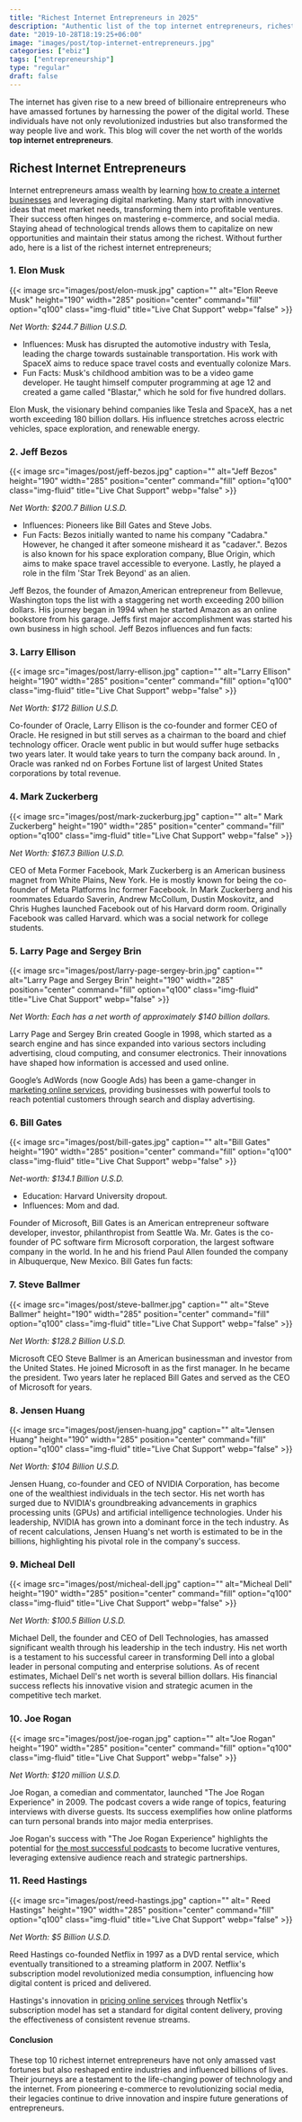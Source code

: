 ```yaml
---
title: "Richest Internet Entrepreneurs in 2025"
description: "Authentic list of the top internet entrepreneurs, richest innovators, and online billionaires—net worth, impact, and fun facts behind their success."
date: "2019-10-28T18:19:25+06:00"
image: "images/post/top-internet-entrepreneurs.jpg"
categories: ["ebiz"]
tags: ["entrepreneurship"]
type: "regular"
draft: false
---
```


The internet has given rise to a new breed of billionaire entrepreneurs who have amassed fortunes by harnessing the power of the digital world. These individuals have not only revolutionized industries but also transformed the way people live and work. This blog will cover the net worth of the worlds **top internet entrepreneurs**.

## Richest Internet Entrepreneurs

Internet entrepreneurs amass wealth by learning [how to create a internet businesses](/blog/how-to-start-an-online-business/) and leveraging digital marketing. Many start with innovative ideas that meet market needs, transforming them into profitable ventures. Their success often hinges on mastering e-commerce, and social media. Staying ahead of technological trends allows them to capitalize on new opportunities and maintain their status among the richest. Without further ado, here is a list of the richest internet entrepreneurs;

### 1. Elon Musk

{{< image src="images/post/elon-musk.jpg" caption="" alt="Elon Reeve Musk" height="190" width="285" position="center" command="fill" option="q100" class="img-fluid" title="Live Chat Support" webp="false" >}}

_Net Worth: $244.7 Billion U.S.D._

- Influences: Musk has disrupted the automotive industry with Tesla, leading the charge towards sustainable transportation. His work with SpaceX aims to reduce space travel costs and eventually colonize Mars.
- Fun Facts: Musk's childhood ambition was to be a video game developer. He taught himself computer programming at age 12 and created a game called "Blastar," which he sold for five hundred dollars.

Elon Musk, the visionary behind companies like Tesla and SpaceX, has a net worth exceeding 180 billion dollars. His influence stretches across electric vehicles, space exploration, and renewable energy.

### 2. Jeff Bezos

{{< image src="images/post/jeff-bezos.jpg" caption="" alt="Jeff Bezos" height="190" width="285" position="center" command="fill" option="q100" class="img-fluid" title="Live Chat Support" webp="false" >}}

_Net Worth: $200.7 Billion U.S.D._

- Influences: Pioneers like Bill Gates and Steve Jobs.
- Fun Facts: Bezos initially wanted to name his company "Cadabra." However, he changed it after someone misheard it as "cadaver.". Bezos is also known for his space exploration company, Blue Origin, which aims to make space travel accessible to everyone. Lastly, he played a role in the film 'Star Trek Beyond' as an alien.

Jeff Bezos, the founder of Amazon,American entrepreneur from Bellevue, Washington tops the list with a staggering net worth exceeding 200 billion dollars. His journey began in 1994 when he started Amazon as an online bookstore from his garage. Jeffs first major accomplishment was started his own business in high school. Jeff Bezos influences and fun facts:

### 3. Larry Ellison

{{< image src="images/post/larry-ellison.jpg" caption="" alt="Larry Ellison" height="190" width="285" position="center" command="fill" option="q100" class="img-fluid" title="Live Chat Support" webp="false" >}}

_Net Worth: $172 Billion U.S.D._

Co-founder of Oracle, Larry Ellison is the co-founder and former CEO of Oracle. He resigned in but still serves as a chairman to the board and chief technology officer. Oracle went public in but would suffer huge setbacks two years later. It would take years to turn the company back around. In , Oracle was ranked nd on Forbes Fortune list of largest United States corporations by total revenue.

### 4. Mark Zuckerberg

{{< image src="images/post/mark-zuckerburg.jpg" caption="" alt=" Mark Zuckerberg" height="190" width="285" position="center" command="fill" option="q100" class="img-fluid" title="Live Chat Support" webp="false" >}}

_Net Worth: $167.3 Billion U.S.D._

CEO of Meta Former Facebook, Mark Zuckerberg is an American business magnet from White Plains, New York. He is mostly known for being the co-founder of Meta Platforms Inc former Facebook. In Mark Zuckerberg and his roommates Eduardo Saverin, Andrew McCollum, Dustin Moskovitz, and Chris Hughes launched Facebook out of his Harvard dorm room. Originally Facebook was called Harvard. which was a social network for college students.

### 5. Larry Page and Sergey Brin

{{< image src="images/post/larry-page-sergey-brin.jpg" caption="" alt="Larry Page and Sergey Brin" height="190" width="285" position="center" command="fill" option="q100" class="img-fluid" title="Live Chat Support" webp="false" >}}

_Net Worth: Each has a net worth of approximately $140 billion dollars._

Larry Page and Sergey Brin created Google in 1998, which started as a search engine and has since expanded into various sectors including advertising, cloud computing, and consumer electronics. Their innovations have shaped how information is accessed and used online.

Google’s AdWords (now Google Ads) has been a game-changer in [marketing online services](/blog/marketing-a-online-business/), providing businesses with powerful tools to reach potential customers through search and display advertising.

### 6. Bill Gates

{{< image src="images/post/bill-gates.jpg" caption="" alt="Bill Gates" height="190" width="285" position="center" command="fill" option="q100" class="img-fluid" title="Live Chat Support" webp="false" >}}

_Net-worth: $134.1 Billion U.S.D._

- Education: Harvard University dropout.
- Influences: Mom and dad.

Founder of Microsoft, Bill Gates is an American entrepreneur software developer, investor, philanthropist from Seattle Wa. Mr. Gates is the co-founder of PC software firm Microsoft corporation, the largest software company in the world. In he and his friend Paul Allen founded the company in Albuquerque, New Mexico. Bill Gates fun facts:

### 7. Steve Ballmer

{{< image src="images/post/steve-ballmer.jpg" caption="" alt="Steve Ballmer" height="190" width="285" position="center" command="fill" option="q100" class="img-fluid" title="Live Chat Support" webp="false" >}}

_Net Worth: $128.2 Billion U.S.D._

Microsoft CEO Steve Ballmer is an American businessman and investor from the United States. He joined Microsoft in as the first manager. In he became the president. Two years later he replaced Bill Gates and served as the CEO of Microsoft for years.

### 8. Jensen Huang

{{< image src="images/post/jensen-huang.jpg" caption="" alt="Jensen Huang" height="190" width="285" position="center" command="fill" option="q100" class="img-fluid" title="Live Chat Support" webp="false" >}}

_Net Worth: $104 Billion U.S.D._

Jensen Huang, co-founder and CEO of NVIDIA Corporation, has become one of the wealthiest individuals in the tech sector. His net worth has surged due to NVIDIA's groundbreaking advancements in graphics processing units (GPUs) and artificial intelligence technologies. Under his leadership, NVIDIA has grown into a dominant force in the tech industry. As of recent calculations, Jensen Huang's net worth is estimated to be in the billions, highlighting his pivotal role in the company's success.

### 9. Micheal Dell

{{< image src="images/post/micheal-dell.jpg" caption="" alt="Micheal Dell" height="190" width="285" position="center" command="fill" option="q100" class="img-fluid" title="Live Chat Support" webp="false" >}}

_Net Worth: $100.5 Billion U.S.D._

Michael Dell, the founder and CEO of Dell Technologies, has amassed significant wealth through his leadership in the tech industry. His net worth is a testament to his successful career in transforming Dell into a global leader in personal computing and enterprise solutions. As of recent estimates, Michael Dell's net worth is several billion dollars. His financial success reflects his innovative vision and strategic acumen in the competitive tech market.

### 10. Joe Rogan

{{< image src="images/post/joe-rogan.jpg" caption="" alt="Joe Rogan" height="190" width="285" position="center" command="fill" option="q100" class="img-fluid" title="Live Chat Support" webp="false" >}}

_Net Worth: $120 million U.S.D._

Joe Rogan, a comedian and commentator, launched "The Joe Rogan Experience" in 2009. The podcast covers a wide range of topics, featuring interviews with diverse guests. Its success exemplifies how online platforms can turn personal brands into major media enterprises.

Joe Rogan's success with "The Joe Rogan Experience" highlights the potential for [the most successful podcasts](/blog/most-successful-podcasts/) to become lucrative ventures, leveraging extensive audience reach and strategic partnerships.

### 11. Reed Hastings

{{< image src="images/post/reed-hastings.jpg" caption="" alt=" Reed Hastings" height="190" width="285" position="center" command="fill" option="q100" class="img-fluid" title="Live Chat Support" webp="false" >}}

_Net Worth: $5 Billion U.S.D._

Reed Hastings co-founded Netflix in 1997 as a DVD rental service, which eventually transitioned to a streaming platform in 2007. Netflix's subscription model revolutionized media consumption, influencing how digital content is priced and delivered.

Hastings's innovation in [pricing online services](/blog/pricing-your-online-services/) through Netflix's subscription model has set a standard for digital content delivery, proving the effectiveness of consistent revenue streams.

#### Conclusion

These top 10 richest internet entrepreneurs have not only amassed vast fortunes but also reshaped entire industries and influenced billions of lives. Their journeys are a testament to the life-changing power of technology and the internet. From pioneering e-commerce to revolutionizing social media, their legacies continue to drive innovation and inspire future generations of entrepreneurs.
